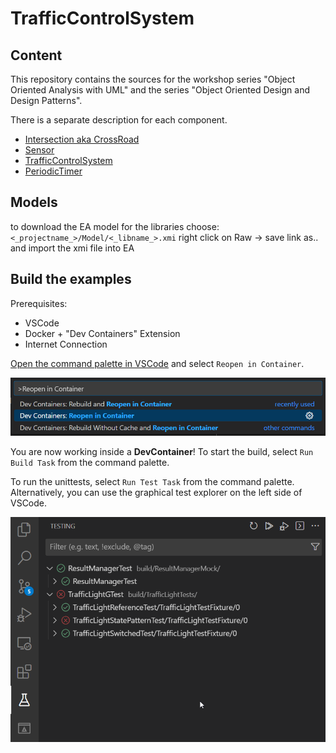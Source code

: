 # TrafficControlSystem

## Content

This repository contains the sources for the workshop series "Object Oriented
Analysis with UML" and the series "Object Oriented Design and Design Patterns".

There is a separate description for each component.

- [Intersection aka CrossRoad](./CrossRoadLib/CrossRoad.md)
- [Sensor](./Sensor/Sensor.md)
- [TrafficControlSystem](./TrafficControlSystem/TrafficControlSystem.md)
- [PeriodicTimer](https://github.com/GerdHirsch/PeriodicTimer/blob/master/README.md)

## Models

to download the EA model for the libraries choose:
`<_projectname_>/Model/<_libname_>.xmi` right click on Raw -> save link as.. and
import the xmi file into EA

## Build the examples

Prerequisites:

- VSCode
- Docker + "Dev Containers" Extension
- Internet Connection

[Open the command palette in VSCode](https://googlethatforyou.com?q=How%20to%20open%20the%20command%20palette%20in%20VSCode) and select `Reopen in Container`.

![Screenshot: Reopen in Container](docs/img/reopen_in_container.png)

You are now working inside a **DevContainer**! To start the build, select `Run Build Task` from the command palette.

To run the unittests, select `Run Test Task` from the command palette.
Alternatively, you can use the graphical test explorer on the left side of VSCode.

![Screenshot: Test Explorer](docs/img/test_explorer.png)
